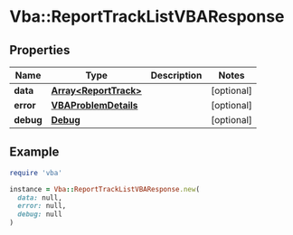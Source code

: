 # Vba::ReportTrackListVBAResponse

## Properties

| Name | Type | Description | Notes |
| ---- | ---- | ----------- | ----- |
| **data** | [**Array&lt;ReportTrack&gt;**](ReportTrack.md) |  | [optional] |
| **error** | [**VBAProblemDetails**](VBAProblemDetails.md) |  | [optional] |
| **debug** | [**Debug**](Debug.md) |  | [optional] |

## Example

```ruby
require 'vba'

instance = Vba::ReportTrackListVBAResponse.new(
  data: null,
  error: null,
  debug: null
)
```

